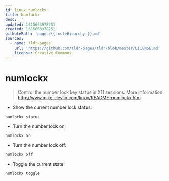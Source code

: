 ```yaml
---
id: linux.numlockx
title: Numlockx
desc: ''
updated: 1615663978751
created: 1615663978751
gitNotePath: 'pages/{{ noteHiearchy }}.md'
sources:
  - name: tldr-pages
    url: 'https://github.com/tldr-pages/tldr/blob/master/LICENSE.md'
    license: Creative Commons
---
```

# numlockx

> Control the number lock key status in X11 sessions.
> More information: <http://www.mike-devlin.com/linux/README-numlockx.htm>.

- Show the current number lock status:

`numlockx status`

- Turn the number lock on:

`numlockx on`

- Turn the number lock off:

`numlockx off`

- Toggle the current state:

`numlockx toggle`


